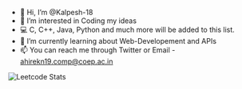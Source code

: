 - 👋 Hi, I’m @Kalpesh-18
- 👀 I’m interested in Coding my ideas
- 💻 C, C++, Java, Python and much more will be added to this list.
- 🌱 I’m currently learning about Web-Developement and APIs
- 📫 You can reach me through Twitter or Email - ahirekn19.comp@coep.ac.in


![Leetcode Stats](https://leetcard.jacoblin.cool/kalpesh-ahire18)
<!---
Kalpesh-18/Kalpesh-18 is a ✨ special ✨ repository because its `README.md` (this file) appears on your GitHub profile.
You can click the Preview link to take a look at your changes.
--->
